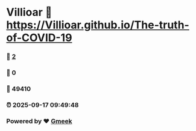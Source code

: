 # Villioar :link: https://Villioar.github.io/The-truth-of-COVID-19 
### :page_facing_up: [2](https://Villioar.github.io/The-truth-of-COVID-19/tag.html) 
### :speech_balloon: 0 
### :hibiscus: 49410 
### :alarm_clock: 2025-09-17 09:49:48 
### Powered by :heart: [Gmeek](https://github.com/Meekdai/Gmeek)

